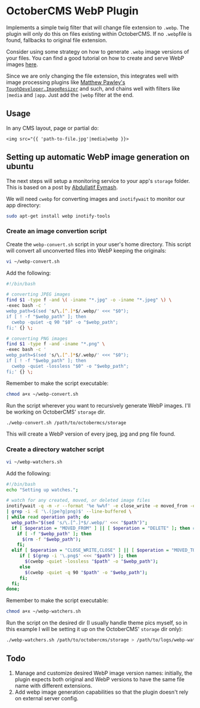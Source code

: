 # OctoberCMS WebP Plugin

Implements a simple twig filter that will change file extension to `.webp`. The plugin will only do this on files existing within OctoberCMS. If no `.webp`file is found, fallbacks to original file extension.

Consider using some strategy on how to generate `.webp` image versions of your files. You can find a good tutorial on how to create and serve WebP images [here](https://www.digitalocean.com/community/tutorials/how-to-create-and-serve-webp-images-to-speed-up-your-website).

Since we are only changing the file extension, this integrates well with image processing plugins like [Matthew Pawley's](https://github.com/toughdeveloper) [`ToughDeveloper.ImageResizer`](https://github.com/toughdeveloper/oc-imageresizer-plugin) and such, and chains well with filters like `|media` and `|app`. Just add the `|webp` filter at the end.

Usage
--
In any CMS layout, page or partial do:

```twig
<img src="{{ 'path-to-file.jpg'|media|webp }}>
```

Setting up automatic WebP image generation on ubuntu
--

The next steps will setup a monitoring service to your app's `storage` folder. This is based on a post by [Abdullatif Eymash](https://www.digitalocean.com/community/users/abdullatif).

We will need `cwebp` for converting images and `inotifywait` to monitor our app directory:
```bash
sudo apt-get install webp inotify-tools
```

### Create an image convertion script

Create the `webp-convert.sh` script in your user's home directory. This script will convert all unconverted files into WebP keeping the originals:
```bash
vi ~/webp-convert.sh
```

Add the following:
```bash
#!/bin/bash

# converting JPEG images
find $1 -type f -and \( -iname "*.jpg" -o -iname "*.jpeg" \) \
-exec bash -c '
webp_path=$(sed 's/\.[^.]*$/.webp/' <<< "$0");
if [ ! -f "$webp_path" ]; then 
  cwebp -quiet -q 90 "$0" -o "$webp_path";
fi;' {} \;

# converting PNG images
find $1 -type f -and -iname "*.png" \
-exec bash -c '
webp_path=$(sed 's/\.[^.]*$/.webp/' <<< "$0");
if [ ! -f "$webp_path" ]; then 
  cwebp -quiet -lossless "$0" -o "$webp_path";
fi;' {} \;
```

Remember to make the script executable:
```bash
chmod a+x ~/webp-convert.sh
```

Run the script wherever you want to recursively generate WebP images. I'll be working on OctoberCMS' `storage` dir.
```bash
./webp-convert.sh /path/to/octobermcs/storage
```

This will create a WebP version of every jpeg, jpg and png file found.

### Create a directory watcher script
```bash
vi ~/webp-watchers.sh
```

Add the following:
```bash
#!/bin/bash
echo "Setting up watches.";

# watch for any created, moved, or deleted image files
inotifywait -q -m -r --format '%e %w%f' -e close_write -e moved_from -e moved_to -e delete $1 \
| grep -i -E '\.(jpe?g|png)$' --line-buffered \
| while read operation path; do
  webp_path="$(sed 's/\.[^.]*$/.webp/' <<< "$path")";
  if [ $operation = "MOVED_FROM" ] || [ $operation = "DELETE" ]; then # if the file is moved or deleted
    if [ -f "$webp_path" ]; then
      $(rm -f "$webp_path");
    fi;
  elif [ $operation = "CLOSE_WRITE,CLOSE" ] || [ $operation = "MOVED_TO" ]; then  # if new file is created
     if [ $(grep -i '\.png$' <<< "$path") ]; then
       $(cwebp -quiet -lossless "$path" -o "$webp_path");
     else
       $(cwebp -quiet -q 90 "$path" -o "$webp_path");
     fi;
  fi;
done;
```

Remember to make the script executable:
```bash
chmod a+x ~/webp-watchers.sh
```

Run the script on the desired dir (I usually handle theme pics myself, so in this example I will be setting it up on the OctoberCMS' `storage` dir only):
```bash
./webp-watchers.sh /path/to/octobercms/storage > /path/to/logs/webp-watchers.log 2>&1 &
```

Todo
--
1. Manage and customize desired WebP image version names: initially, the plugin expects both original and WebP versions to have the same file name with different extensions.
2. Add webp image generation capabilities so that the plugin doesn't rely on external server config.
